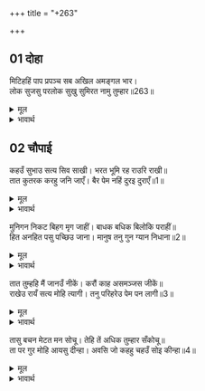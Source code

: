+++
title = "+263"

+++


## 01 दोहा
मिटिहहिं पाप प्रपञ्च सब अखिल अमङ्गल भार।  
लोक सुजसु परलोक सुखु सुमिरत नामु तुम्हार॥263॥  

<details><summary>मूल</summary>

मिटिहहिं पाप प्रपञ्च सब अखिल अमङ्गल भार।  
लोक सुजसु परलोक सुखु सुमिरत नामु तुम्हार॥263॥  
</details>

<details><summary>भावार्थ</summary>

हे भरत! तुम्हारा नाम स्मरण करते ही सब पाप, प्रपञ्च (अज्ञान) और समस्त अमङ्गलों के समूह मिट जाएँगे तथा इस लोक में सुन्दर यश और परलोक में सुख प्राप्त होगा॥263॥  
</details>





## 02 चौपाई
कहउँ सुभाउ सत्य सिव साखी। भरत भूमि रह राउरि राखी॥  
तात कुतरक करहु जनि जाएँ। बैर पेम नहिं दुरइ दुराएँ॥1॥  

<details><summary>मूल</summary>

कहउँ सुभाउ सत्य सिव साखी। भरत भूमि रह राउरि राखी॥  
तात कुतरक करहु जनि जाएँ। बैर पेम नहिं दुरइ दुराएँ॥1॥  
</details>

<details><summary>भावार्थ</summary>

हे भरत! मैं स्वभाव से ही सत्य कहता हूँ, शिवजी साक्षी हैं, यह पृथ्वी तुम्हारी ही रखी रह रही है। हे तात! तुम व्यर्थ कुतर्क न करो। वैर और प्रेम छिपाए नहीं छिपते॥1॥  
</details>

मुनिगन निकट बिहग मृग जाहीं। बाधक बधिक बिलोकि पराहीं॥  
हित अनहित पसु पच्छिउ जाना। मानुष तनु गुन ग्यान निधाना॥2॥  

<details><summary>मूल</summary>

मुनिगन निकट बिहग मृग जाहीं। बाधक बधिक बिलोकि पराहीं॥  
हित अनहित पसु पच्छिउ जाना। मानुष तनु गुन ग्यान निधाना॥2॥  
</details>

<details><summary>भावार्थ</summary>

पक्षी और पशु मुनियों के पास (बेधडक) चले जाते हैं, पर हिंसा करने वाले बधिकों को देखते ही भाग जाते हैं। मित्र और शत्रु को पशु-पक्षी भी पहचानते हैं। फिर मनुष्य शरीर तो गुण और ज्ञान का भण्डार ही है॥2॥  
</details>

तात तुम्हहि मैं जानउँ नीकें। करौं काह असमञ्जस जीकें॥  
राखेउ रायँ सत्य मोहि त्यागी। तनु परिहरेउ पेम पन लागी॥3॥  

<details><summary>मूल</summary>

तात तुम्हहि मैं जानउँ नीकें। करौं काह असमञ्जस जीकें॥  
राखेउ रायँ सत्य मोहि त्यागी। तनु परिहरेउ पेम पन लागी॥3॥  
</details>

<details><summary>भावार्थ</summary>

हे तात! मैं तुम्हें अच्छी तरह जानता हूँ। क्या करूँ? जी में बडा असमञ्जस (दुविधा) है। राजा ने मुझे त्याग कर सत्य को रखा और प्रेम-प्रण के लिए शरीर छोड दिया॥3॥  
</details>

तासु बचन मेटत मन सोचू। तेहि तें अधिक तुम्हार सँकोचू॥  
ता पर गुर मोहि आयसु दीन्हा। अवसि जो कहहु चहउँ सोइ कीन्हा॥4॥  

<details><summary>मूल</summary>

तासु बचन मेटत मन सोचू। तेहि तें अधिक तुम्हार सँकोचू॥  
ता पर गुर मोहि आयसु दीन्हा। अवसि जो कहहु चहउँ सोइ कीन्हा॥4॥  
</details>

<details><summary>भावार्थ</summary>

उनके वचन को मेटते मन में सोच होता है। उससे भी बढकर तुम्हारा सङ्कोच है। उस पर भी गुरुजी ने मुझे आज्ञा दी है, इसलिए अब तुम जो कुछ कहो, अवश्य ही मैं वही करना चाहता हूँ॥4॥  
</details>

<div class="audioEmbed"  caption="AIR-वाचनम्" src="https://archive
.org/download/rAmcharitmAnas-AIR/EPI-220.mp3"></div>
